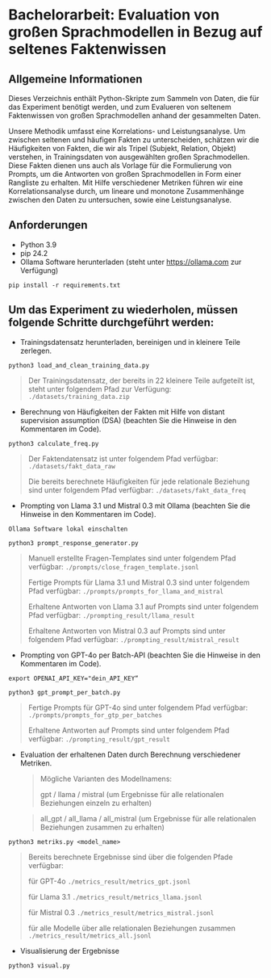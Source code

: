 # Bachelorarbeit: Evaluation von großen Sprachmodellen in Bezug auf seltenes Faktenwissen

## Allgemeine Informationen
Dieses Verzeichnis enthält Python-Skripte zum Sammeln von Daten, die für das Experiment benötigt werden, und zum Evalueren von seltenem Faktenwissen von großen Sprachmodellen anhand der gesammelten Daten.

Unsere Methodik umfasst eine Korrelations- und Leistungsanalyse. Um zwischen seltenen und häufigen Fakten zu unterscheiden, schätzen wir die Häufigkeiten von Fakten, die wir als Tripel (Subjekt, Relation, Objekt) verstehen, in Trainingsdaten von ausgewählten großen Sprachmodellen. Diese Fakten dienen uns auch als Vorlage für die Formulierung von Prompts, um die Antworten von großen Sprachmodellen in Form einer Rangliste zu erhalten. Mit Hilfe verschiedener Metriken führen wir eine Korrelationsanalyse durch, um lineare und monotone Zusammenhänge zwischen den Daten zu untersuchen, sowie eine Leistungsanalyse. 


## Anforderungen
- Python 3.9
- pip 24.2
- Ollama Software herunterladen (steht unter https://ollama.com zur Verfügung)
```
pip install -r requirements.txt
```

## Um das Experiment zu wiederholen, müssen folgende Schritte durchgeführt werden:


- Trainingsdatensatz herunterladen, bereinigen und in kleinere Teile zerlegen.
```
python3 load_and_clean_training_data.py
```
> Der Trainingsdatensatz, der bereits in 22 kleinere Teile aufgeteilt ist, steht unter folgendem Pfad zur Verfügung: ``` ./datasets/training_data.zip ```


- Berechnung von Häufigkeiten der Fakten mit Hilfe von distant supervision assumption (DSA) (beachten Sie die Hinweise in den Kommentaren im Code). 
```
python3 calculate_freq.py
```
> Der Faktendatensatz ist unter folgendem Pfad verfügbar: ``` ./datasets/fakt_data_raw ```
> 
> Die bereits berechnete Häufigkeiten für jede relationale Beziehung sind unter folgendem Pfad verfügbar: ``` ./datasets/fakt_data_freq ```


- Prompting von Llama 3.1 und Mistral 0.3 mit Ollama (beachten Sie die Hinweise in den Kommentaren im Code).
```
Ollama Software lokal einschalten
```
```
python3 prompt_response_generator.py
```
> Manuell erstellte Fragen-Templates sind unter folgendem Pfad verfügbar: ``` ./prompts/close_fragen_template.jsonl ```
> 
> Fertige Prompts für Llama 3.1 und Mistral 0.3 sind unter folgendem Pfad verfügbar: ``` ./prompts/prompts_for_llama_and_mistral ```
> 
> Erhaltene Antworten von Llama 3.1 auf Prompts sind unter folgendem Pfad verfügbar: ``` ./prompting_result/llama_result ```
> 
> Erhaltene Antworten von Mistral 0.3 auf Prompts sind unter folgendem Pfad verfügbar: ``` ./prompting_result/mistral_result ```


- Prompting von GPT-4o per Batch-API (beachten Sie die Hinweise in den Kommentaren im Code).
```
export OPENAI_API_KEY="dein_API_KEY“
```
```
python3 gpt_prompt_per_batch.py
```
> Fertige Prompts für GPT-4o sind unter folgendem Pfad verfügbar: ``` ./prompts/prompts_for_gtp_per_batches ```
> 
> Erhaltene Antworten auf Prompts sind unter folgendem Pfad verfügbar: ``` ./prompting_result/gpt_result ```


- Evaluation der erhaltenen Daten durch Berechnung verschiedener Metriken.
  >Mögliche Varianten des Modellnamens:
  >
  >gpt / llama / mistral (um Ergebnisse für alle relationalen Beziehungen einzeln zu erhalten) 
  
  >all_gpt / all_llama / all_mistral (um Ergebnisse für alle relationalen Beziehungen zusammen zu erhalten)
```
python3 metriks.py <model_name>
```
> Bereits berechnete Ergebnisse sind über die folgenden Pfade verfügbar:
> 
> für GPT-4o ``` ./metrics_result/metrics_gpt.jsonl ```
> 
> für Llama 3.1 ``` ./metrics_result/metrics_llama.jsonl ```
> 
> für Mistral 0.3 ``` ./metrics_result/metrics_mistral.jsonl ```
> 
> für alle Modelle über alle relationalen Beziehungen zusammen ``` ./metrics_result/metrics_all.jsonl ```

- Visualisierung der Ergebnisse
```
python3 visual.py
```


